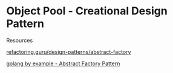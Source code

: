 # Object Pool - Creational Design Pattern


Resources

[refactoring.guru/design-patterns/abstract-factory](https://refactoring.guru/design-patterns/abstract-factory)

[golang by example - Abstract Factory Pattern](https://golangbyexample.com/abstract-factory-design-pattern-go/)
